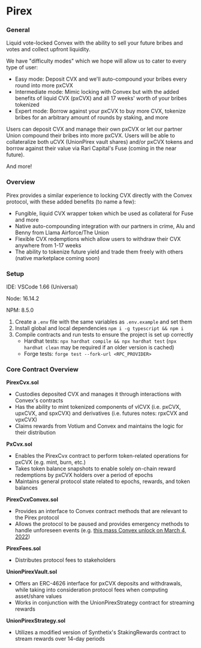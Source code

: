 # Pirex

### General

Liquid vote-locked Convex with the ability to sell your future bribes and votes and collect upfront liquidity.

We have "difficulty modes" which we hope will allow us to cater to every type of user:

- Easy mode: Deposit CVX and we'll auto-compound your bribes every round into more pxCVX
- Intermediate mode: Mimic locking with Convex but with the added benefits of liquid CVX (pxCVX) and all 17 weeks' worth of your bribes tokenized
- Expert mode: Borrow against your pxCVX to buy more CVX, tokenize bribes for an arbitrary amount of rounds by staking, and more

Users can deposit CVX and manage their own pxCVX or let our partner Union compound their bribes into more pxCVX. Users will be able to collateralize both uCVX (UnionPirex vault shares) and/or pxCVX tokens and borrow against their value via Rari Capital's Fuse (coming in the near future).

And more!

### Overview

Pirex provides a similar experience to locking CVX directly with the Convex protocol, with these added benefits (to name a few):

- Fungible, liquid CVX wrapper token which be used as collateral for Fuse and more
- Native auto-compounding integration with our partners in crime, Alu and Benny from Llama Airforce/The Union
- Flexible CVX redemptions which allow users to withdraw their CVX anywhere from 1-17 weeks
- The ability to tokenize future yield and trade them freely with others (native marketplace coming soon)

### Setup

IDE: VSCode 1.66 (Universal)

Node: 16.14.2

NPM: 8.5.0

1. Create a `.env` file with the same variables as `.env.example` and set them
2. Install global and local dependencies
   `npm i -g typescript && npm i`
3. Compile contracts and run tests to ensure the project is set up correctly
   - Hardhat tests: `npx hardhat compile && npx hardhat test` (`npx hardhat clean` may be required if an older version is cached)
   - Forge tests: `forge test --fork-url <RPC_PROVIDER>`

### Core Contract Overview

**PirexCvx.sol**

- Custodies deposited CVX and manages it through interactions with Convex's contracts
- Has the ability to mint tokenized components of vlCVX (i.e. pxCVX, upxCVX, and spxCVX) and derivatives (i.e. futures notes: rpxCVX and vpxCVX)
- Claims rewards from Votium and Convex and maintains the logic for their distribution

**PxCvx.sol**

- Enables the PirexCvx contract to perform token-related operations for pxCVX (e.g. mint, burn, etc.)
- Takes token balance snapshots to enable solely on-chain reward redemptions by pxCVX holders over a period of epochs
- Maintains general protocol state related to epochs, rewards, and token balances

**PirexCvxConvex.sol**

- Provides an interface to Convex contract methods that are relevant to the Pirex protocol
- Allows the protocol to be paused and provides emergency methods to handle unforeseen events (e.g. [this mass Convex unlock on March 4, 2022](https://convexfinance.medium.com/vote-locked-cvx-contract-migration-8546b3d9a38c))

**PirexFees.sol**

- Distributes protocol fees to stakeholders

**UnionPirexVault.sol**

- Offers an ERC-4626 interface for pxCVX deposits and withdrawals, while taking into consideration protocol fees when computing asset/share values
- Works in conjunction with the UnionPirexStrategy contract for streaming rewards

**UnionPirexStrategy.sol**
- Utilizes a modified version of Synthetix's StakingRewards contract to stream rewards over 14-day periods
